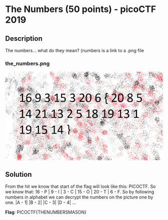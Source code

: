 # The Numbers (50 points) - picoCTF 2019

## Description

The numbers... what do they mean?
(numbers is a link to a .png file

### the_numbers.png
![alt text](https://github.com/Kaminaru/picoCTF-writeups/blob/main/The_Numbers/the_numbers.png)

## Solution
From the hit we know that start of the flag will look like this: PICOCTF. So we know that: 16 - P | 9 - I | 3 - C | 15 - O | 20 - T | 6 - F.
So by following numbers in alphabet we can decrypt the numbers on the picture one by one.
|A - 1|
|B - 2|
|C - 3|
|D - 4|
  ...

**Flag**: PICOCTF{THENUMBERSMASON}
